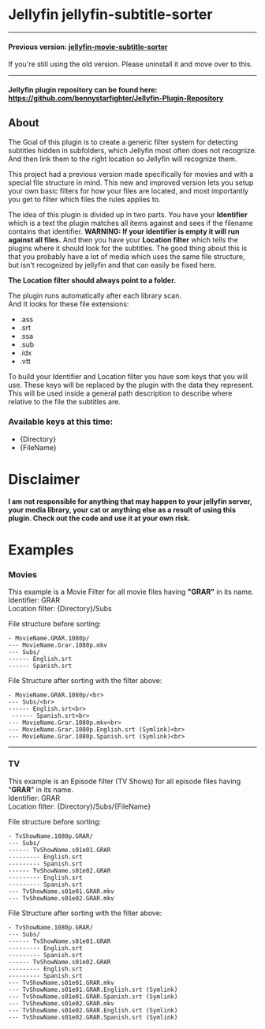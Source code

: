 # Jellyfin jellyfin-subtitle-sorter

<hr>

#### Previous version: [jellyfin-movie-subtitle-sorter](https://github.com/bennystarfighter/jellyfin-movie-subtitle-sorter)

If you're still using the old version. Please uninstall it and move over to this.

<hr>

#### Jellyfin plugin repository can be found here: https://github.com/bennystarfighter/Jellyfin-Plugin-Repository

## About

The Goal of this plugin is to create a generic filter system for detecting subtitles hidden in subfolders, which
Jellyfin most often does not recognize. And then link them to the right location so Jellyfin will recognize them.

This project had a previous version made specifically for movies and with a special file structure in mind. This new and
improved version lets you setup your own basic filters for how your files are located, and most importantly you get to
filter which files the rules applies to.

The idea of this plugin is divided up in two parts. You have your **Identifier** which is a text the plugin matches all
items against and sees if the filename contains that identifier. **WARNING: If your identifier is empty it will run
against all files.** And then you have your **Location filter** which tells the plugins where it should look for the
subtitles. The good thing about this is that you probably have a lot of media which uses the same file structure, but
isn't recognized by jellyfin and that can easily be fixed here.

**The Location filter should always point to a folder.**

The plugin runs automatically after each library scan.<br>And It looks for
these file extensions:
<ul>
<li>.ass</li>
<li>.srt</li>
<li>.ssa</li>
<li>.sub</li>
<li>.idx</li>
<li>.vtt</li>
</ul>

To build your Identifier and Location filter you have som keys that you will use. These keys will be replaced by the
plugin with the data they represent. This will be used inside a general path description to describe where relative to
the file the subtitles are.

### Available keys at this time:

<ul>
<li>{Directory}</li>
<li>{FileName}</li>
</ul>

# Disclaimer
**I am not responsible for anything that may happen to your jellyfin server, your media library,
your cat or anything else as a result of using this plugin.
Check out the code and use it at your own risk.**

# Examples

### Movies

This example is a Movie Filter for all movie files having **"GRAR"** in its name.<br>
Identifier: GRAR<br>
Location filter: {Directory}/Subs

File structure before sorting:

```
- MovieName.GRAR.1080p/
--- MovieName.Grar.1080p.mkv
--- Subs/
------ English.srt
------ Spanish.srt
```

File Structure after sorting with the filter above:

```
- MovieName.GRAR.1080p/<br>
--- Subs/<br>
------ English.srt<br>
 ------ Spanish.srt<br>
--- MovieName.Grar.1080p.mkv<br>
--- MovieName.Grar.1080p.English.srt (Symlink)<br>
--- MovieName.Grar.1080p.Spanish.srt (Symlink)<br>
```

<hr>

### TV

This example is an Episode filter (TV Shows) for all episode files having "<b>GRAR</b>" in its name.<br>
Identifier: GRAR<br>
Location filter: {Directory}/Subs/{FileName}

File structure before sorting:
```
- TvShowName.1080p.GRAR/
--- Subs/
------ TvShowName.s01e01.GRAR
--------- English.srt
--------- Spanish.srt
------ TvShowName.s01e02.GRAR
--------- English.srt
--------- Spanish.srt
--- TvShowName.s01e01.GRAR.mkv
--- TvShowName.s01e02.GRAR.mkv
```

File Structure after sorting with the filter above:
```
- TvShowName.1080p.GRAR/
--- Subs/
------ TvShowName.s01e01.GRAR
--------- English.srt
--------- Spanish.srt
------ TvShowName.s01e02.GRAR
--------- English.srt
--------- Spanish.srt
--- TvShowName.s01e01.GRAR.mkv
--- TvShowName.s01e01.GRAR.English.srt (Symlink)
--- TvShowName.s01e01.GRAR.Spanish.srt (Symlink)
--- TvShowName.s01e02.GRAR.mkv
--- TvShowName.s01e02.GRAR.English.srt (Symlink)
--- TvShowName.s01e02.GRAR.Spanish.srt (Symlink)
```
